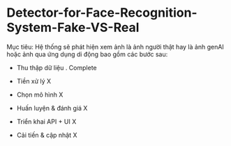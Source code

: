 # Detector-for-Face-Recognition-System-Fake-VS-Real 

Mục tiêu: Hệ thống sẽ phát hiện xem ảnh là ảnh người thật hay là ảnh genAI hoặc ảnh qua ứng dụng di động bao gồm các bước sau:

- Thu thập dữ liệu .               Complete

- Tiền xử lý                          X

- Chọn mô hình                        X

- Huấn luyện & đánh giá               X

- Triển khai API + UI                 X

- Cải tiến & cập nhật                 X
